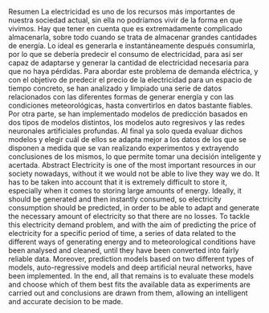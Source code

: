 Resumen
La electricidad es uno de los recursos más importantes de nuestra sociedad actual, sin ella 
no podríamos vivir de la forma en que vivimos. Hay que tener en cuenta que es 
extremadamente complicado almacenarla, sobre todo cuando se trata de almacenar grandes 
cantidades de energía. Lo ideal es generarla e instantáneamente después consumirla, por lo 
que se debería predecir el consumo de electricidad, para así ser capaz de adaptarse y generar 
la cantidad de electricidad necesaria para que no haya pérdidas. 
Para abordar este problema de demanda eléctrica, y con el objetivo de predecir el precio 
de la electricidad para un espacio de tiempo concreto, se han analizado y limpiado una serie de 
datos relacionados con las diferentes formas de generar energía y con las condiciones 
meteorológicas, hasta convertirlos en datos bastante fiables. Por otra parte, se han 
implementado modelos de predicción basados en dos tipos de modelos distintos, los modelos 
auto regresivos y las redes neuronales artificiales profundas.
Al final ya solo queda evaluar dichos modelos y elegir cuál de ellos se adapta mejor a los 
datos de los que se disponen a medida que se van realizando experimentos y extrayendo 
conclusiones de los mismos, lo que permite tomar una decisión inteligente y acertada.
Abstract
Electricity is one of the most important resources in our society nowadays, without it we
would not be able to live they way we do. It has to be taken into account that it is extremely 
difficult to store it, especially when it comes to storing large amounts of energy. Ideally, it 
should be generated and then instantly consumed, so electricity consumption should be 
predicted, in order to be able to adapt and generate the necessary amount of electricity so 
that there are no losses.
To tackle this electricity demand problem, and with the aim of predicting the price of 
electricity for a specific period of time, a series of data related to the different ways of 
generating energy and to meteorological conditions have been analysed and cleaned, until 
they have been converted into fairly reliable data. Moreover, prediction models based on two 
different types of models, auto-regressive models and deep artificial neural networks, have 
been implemented.
In the end, all that remains is to evaluate these models and choose which of them best fits 
the available data as experiments are carried out and conclusions are drawn from them, 
allowing an intelligent and accurate decision to be made.
